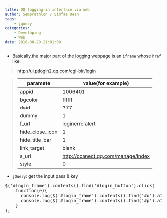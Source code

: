 ```yaml
---
title: QQ logging-in interface via web
author: Semprathlon / Simfae Dean
tags:
	- jquery
categories:
	- Developing
	- Web
date: 2016-08-20 21:01:08
---
```

- Basically,the major part of the logging webpage is an `iframe` whose `href` like:
>  http://ui.ptlogin2.qq.com/cgi-bin/login  
<!--more-->
>  |paramete|value(for example)|
>  |---|---| 
>  |appid|1006401
>  |bgcolor	|ffffff
>  |daid	|377
>  |dummy	|1
>  |f_url	|loginerroralert
>  |hide_close_icon	|1
>  |hide_title_bar	|1
>  |link_target	|blank
>  |s_url	| http://connect.qq.com/manage/index
>  |style	| 0

- `jQuery`: get the input pass & key
 
<pre class="lang:js decode:true " >$('#login_frame').contents().find('#login_button').click(
    function(e){
      console.log($('#login_frame').contents().find('#u').attr('value'));
      console.log($('#login_frame').contents().find('#p').attr('value'));
    }
);</pre> 
